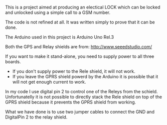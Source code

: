 This is a project aimed at producing an electical LOCK which can be locked and unlocked using a simple call to a GSM number.

The code is not refined at all. It was written simply to prove that it can be done.

The Arduino used in this project is Arduino Uno Rel.3

Both the GPS and Relay shields are from: http://www.seeedstudio.com/


If you want to make it stand-alone, you need to supply power to all three boards. 

  - If you don't supply power to the Rele shield, it will not work.
  - If you leave the GPRS shield powerd by the Arduino it is possible that it will not get enough current to work.

In my code I use digital pin 2 to control one of the Releys from the schield. Unfortunatelly it is not possible to directly stack the Rele shield on top of the GPRS shield because it prevents the GPRS shield from working.

What we have done is to use two jumper cables to connect the GND and DigitalPin 2 to the relay shield.

